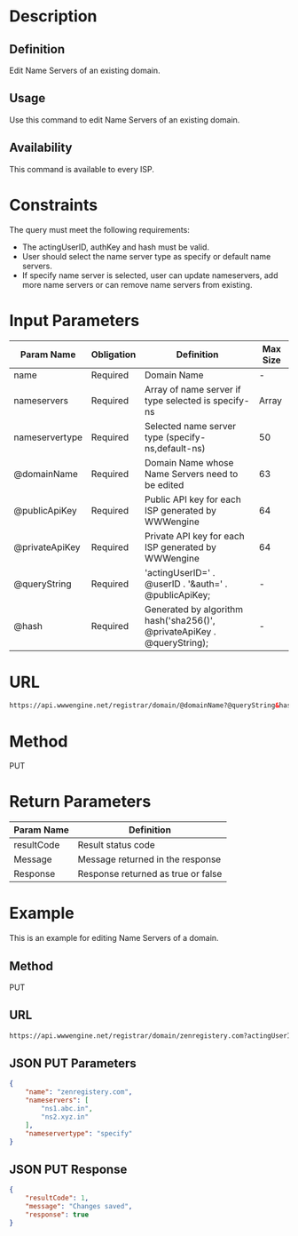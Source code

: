 Description
=============

Definition
------------
Edit Name Servers of an existing domain.

Usage
------------
Use this command to edit Name Servers of an existing domain.

Availability
-------------
This command is available to every ISP.

Constraints
=============

The query must meet the following requirements:

* The actingUserID, authKey and hash must be valid.
* User should select the name server type as specify or default name servers.
* If specify name server is selected, user can update nameservers, add more name servers or can remove name servers from existing.

Input Parameters
=================
| Param Name | Obligation | Definition | Max Size |
| ------------- | ------------- | ------------- | ------------- |
| name | Required | Domain Name | - |
| nameservers | Required | Array of name server if type selected is specify-ns | Array |
| nameservertype | Required | Selected name server type (specify-ns,default-ns) | 50 |
| @domainName | Required | Domain Name whose Name Servers need to be edited | 63 |
| @publicApiKey | Required | Public API key for each ISP generated by WWWengine | 64 |
| @privateApiKey | Required | Private API key for each ISP generated by WWWengine | 64 |
| @queryString | Required | 'actingUserID=' . @userID . '&auth=' . @publicApiKey; | - |
| @hash | Required | Generated by algorithm hash('sha256()', @privateApiKey . @queryString); | - |

URL
===========
```html
https://api.wwwengine.net/registrar/domain/@domainName?@queryString&hash=@hash
```
Method
========
PUT

Return Parameters
=================
| Param Name| Definition |
| ------------- | ------------- |
| resultCode | Result status code |
| Message | Message returned in the response |
| Response | Response returned as true or false |

Example
=========

This is an example for editing Name Servers of a domain.

Method
----------

PUT

URL
----------

````html
https://api.wwwengine.net/registrar/domain/zenregistery.com?actingUserID=1&auth=38f9c45022de9ccd105545423b77e950af7dbc5eb31660d6bf1160431513f5ae&hash=1ca9b5502935824ea5674e3d8f69663e3dcd077fab85b3810aadcf2ae3fda5d7
````

JSON PUT Parameters
---------------------

````json
{
    "name": "zenregistery.com",
    "nameservers": [
        "ns1.abc.in",
        "ns2.xyz.in"
    ],
    "nameservertype": "specify"
}
````

JSON PUT Response
--------------------

````json
{
    "resultCode": 1,
    "message": "Changes saved",
    "response": true
}
````
